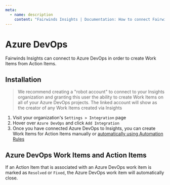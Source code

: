 ```yaml
---
meta:
  - name: description
    content: "Fairwinds Insights | Documentation: How to connect Fairwinds Insights to Azure DevOps"
---
```

# Azure DevOps
Fairwinds Insights can connect to Azure DevOps in order to create Work Items from Action Items.

## Installation
> We recommend creating a "robot account" to connect to your Insights organization
and granting this user the ability to create Work Items on all of your Azure DevOps projects.
The linked account will show as the creator of any Work Items created via Insights

1. Visit your organization's `Settings > Integration` page
2. Hover over `Azure DevOps` and click `Add Integration`
3. Once you have connected Azure DevOps to Insights, you can create Work Items for Action Items manually or 
[automatically using Automation Rules](/configure/automation/integrations#tickets)

## Azure DevOps Work Items and Action Items
If an Action Item that is associated with an Azure DevOps work item is marked as `Resolved` or `Fixed`, 
the Azure DevOps work item will automatically close.
